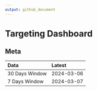 ```yaml
---
output: github_document
---
```


# Targeting Dashboard



## Meta


|Data           |Latest     |
|:--------------|:----------|
|30 Days Window |2024-03-06 |
|7 Days Window  |2024-03-07 |

